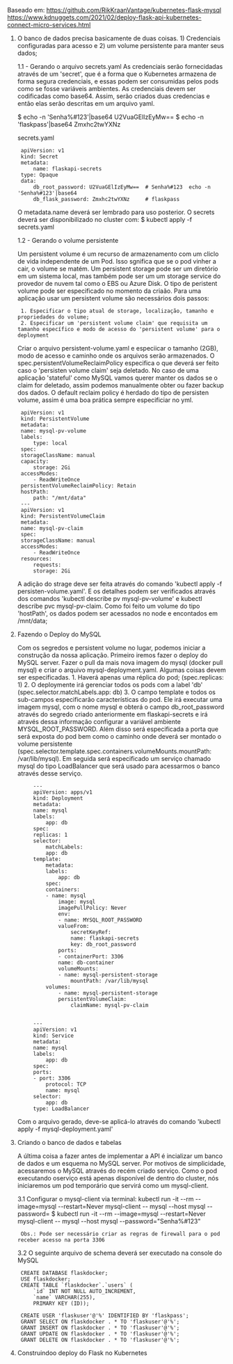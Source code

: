 Baseado em:
    https://github.com/RikKraanVantage/kubernetes-flask-mysql
    https://www.kdnuggets.com/2021/02/deploy-flask-api-kubernetes-connect-micro-services.html

1. O banco de dados precisa basicamente de duas coisas. 1) Credenciais configuradas para acesso e 2) um volume persistente para manter seus dados;

    1.1 - Gerando o arquivo secrets.yaml
    As credenciais serão fornecidadas através de um 'secret', que é a forma que o Kubernetes armazena de forma segura credenciais, e essas podem ser consumidas pelos pods como se fosse variáveis ambientes. As credenciais devem ser codificadas como base64. Assim, serão criados duas credencias e então elas serão descritas em um arquivo yaml.

    $ echo -n 'Senha%#123'|base64
    U2VuaGElIzEyMw==
    $ echo -n 'flaskpass'|base64
    Zmxhc2twYXNz

    secrets.yaml

        apiVersion: v1
        kind: Secret
        metadata:
            name: flaskapi-secrets
        type: Opaque
        data:
            db_root_password: U2VuaGElIzEyMw==  # Senha%#123  echo -n 'Senha%#123'|base64
            db_flask_password: Zmxhc2twYXNz     # flaskpass

    O metadata.name deverá ser lembrado para uso posterior.
    O secrets deverá ser disponibilizado no cluster com:
        $ kubectl apply -f secrets.yaml
    
    1.2 - Gerando o volume persistente

    Um persistent volume é um recurso de armazenamento com um cliclo de vida independente de um Pod. Isso sgnifica que se o pod vinher a cair, o volume se matém. Um persistent storage pode ser um diretório em um sistema local, mas também pode ser um um storage service do provedor de nuvem tal como o EBS ou Azure Disk. O tipo de peristent volume pode ser especificado no momento da criaão.
    Para uma aplicação usar um persistent volume são necessários dois passos:
 
        1. Especificar o tipo atual de storage, localização, tamanho e propriedades do volume;
        2. Especificar um 'persistent volume claim' que requisita um tamanho específico e modo de acesso do 'persistent volume' para o deployment

    Criar o arquivo persistent-volume.yaml e especiicar o tamanho (2GB), modo de acesso e caminho onde os arquivos serão armazenados.
    O spec.persistentVolumeReclaimPolicy especifica o que deverá ser feito caso o 'persisten volume claim' seja deletado. No caso de uma aplicação 'stateful' como MySQL vamos querer manter os dados se o claim for deletado, assim podemos manualmente obter ou fazer backup dos dados. O default reclaim policy é herdado do tipo de persisten volume, assim é uma boa prática sempre especificiar no yml.

        apiVersion: v1
        kind: PersistentVolume
        metadata:
        name: mysql-pv-volume
        labels:
            type: local
        spec:
        storageClassName: manual
        capacity:
            storage: 2Gi
        accessModes:
            - ReadWriteOnce
        persistentVolumeReclaimPolicy: Retain
        hostPath:
            path: "/mnt/data"
        ---
        apiVersion: v1
        kind: PersistentVolumeClaim
        metadata:
        name: mysql-pv-claim
        spec:
        storageClassName: manual
        accessModes:
            - ReadWriteOnce
        resources:
            requests:
            storage: 2Gi
    
   A adição do strage deve ser feita através do comando 'kubectl apply -f persisten-volume.yaml'. E os detalhes podem ser verificados através dos comandos 'kubectl describe pv mysql-pv-volume' e kubectl describe pvc mysql-pv-claim.
   Como foi feito um volume do tipo 'hostPath', os dados podem ser acessados no node e encontados em /mnt/data;

2. Fazendo o Deploy do MySQL

    Com os segredos e persistent volume no lugar, podemos iniciar a construção da nossa aplicação. Primeiro iremos fazer o deploy do MySQL server. Fazer o pull da mais nova imagem do mysql (docker pull mysql) e criar o arquivo mysql-deployment.yaml. Algumas coisas devem ser especificadas.
        1. Haverá apenas uma réplica do pod; (spec.replicas: 1)
        2. O deploymente irá gerenciar todos os pods com a label 'db' (spec.selector.matchLabels.app: db)
        3. O campo template e todos os sub-campos especificarão características do pod. Ele irá executar uma imagem mysql, com o nome mysql e obterá o campo db_root_password através do segredo criado anteriormente em flaskapi-secrets e irá através dessa informação configurar a variável ambiente MYSQL_ROOT_PASSWORD. Além disso será especificada a porta que será exposta do pod bem como o caminho onde deverá ser montado o volume persistente (spec.selector.template.spec.containers.volumeMounts.mountPath: /var/lib/mysql).
        Em seguida será especificado um serviço chamado mysql do tipo LoadBalancer que será usado para acessarmos o banco através desse serviço.

            ---
            apiVersion: apps/v1
            kind: Deployment
            metadata:
            name: mysql
            labels:
                app: db
            spec:
            replicas: 1
            selector:
                matchLabels:
                app: db
            template:
                metadata:
                labels:
                    app: db
                spec:
                containers:
                - name: mysql
                    image: mysql
                    imagePullPolicy: Never
                    env:
                    - name: MYSQL_ROOT_PASSWORD
                    valueFrom:
                        secretKeyRef:
                        name: flaskapi-secrets
                        key: db_root_password
                    ports:
                    - containerPort: 3306
                    name: db-container
                    volumeMounts:
                    - name: mysql-persistent-storage
                        mountPath: /var/lib/mysql
                volumes:
                    - name: mysql-persistent-storage
                    persistentVolumeClaim:
                        claimName: mysql-pv-claim


            ---
            apiVersion: v1
            kind: Service
            metadata:
            name: mysql
            labels:
                app: db
            spec:
            ports:
            - port: 3306
                protocol: TCP
                name: mysql
            selector:
                app: db
            type: LoadBalancer  
        
    Com o arquivo gerado, deve-se aplicá-lo através do comando 'kubectl apply -f mysql-deployment.yaml'

3. Criando o banco de dados e tabelas

    A última coisa  a fazer antes de implementar a API é incializar um banco de dados e um esquema no MySQL server. Por motivos de simplicidade, acessaremos o MySQL através do recém criado serviço. Como o pod executando oserviço está apenas disponível de dentro do cluster, nós iniciaremos um pod temporário que servirá como um mysql-client.

    3.1 Configurar o mysql-client via terminal: kubectl run -it --rm --image=mysql --restart=Never mysql-client -- mysql --host mysql --password=<senha no formato original>
        $ kubectl run -it --rm --image=mysql --restart=Never mysql-client -- mysql --host mysql --password="Senha%#123"

        Obs.: Pode ser necessário criar as regras de firewall para o pod receber acesso na porta 3306
    
    3.2 O seguinte arquivo de schema deverá ser executado na console do MySQL

        CREATE DATABASE flaskdocker;
        USE flaskdocker;
        CREATE TABLE `flaskdocker`.`users` (
            `id` INT NOT NULL AUTO_INCREMENT,
            `name` VARCHAR(255),
            PRIMARY KEY (ID));

        CREATE USER 'flaskuser'@'%' IDENTIFIED BY 'flaskpass';
        GRANT SELECT ON flaskdocker . * TO 'flaskuser'@'%';
        GRANT INSERT ON flaskdocker . * TO 'flaskuser'@'%';
        GRANT UPDATE ON flaskdocker . * TO 'flaskuser'@'%';
        GRANT DELETE ON flaskdocker . * TO 'flaskuser'@'%';

4. Construindoo deploy do Flask no Kubernetes

